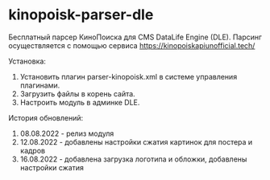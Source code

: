 # kinopoisk-parser-dle
Бесплатный парсер КиноПоиска для CMS DataLife Engine (DLE). Парсинг осуществляется с помощью сервиса https://kinopoiskapiunofficial.tech/

Установка:
1. Установить плагин parser-kinopoisk.xml в системе управления плагинами.
2. Загрузить файлы в корень сайта.
3. Настроить модуль в админке DLE.


История обновлений:
1. 08.08.2022 - релиз модуля
2. 12.08.2022 - добавлены настройки сжатия картинок для постера и кадров
3. 16.08.2022 - добавлена загрузка логотипа и обложки, добавлены настройки сжатия
